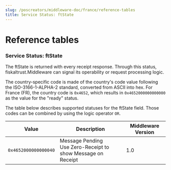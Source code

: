 ```yaml
---
slug: /poscreators/middleware-doc/france/reference-tables
title: Service Status: ftState
---
```


# Reference tables

### Service Status: ftState

The ftState is returned with every receipt response. Through this status, fiskaltrust.Middleware can signal its operability or request processing logic.

The country-specific code is made of the country's code value following the ISO-3166-1-ALPHA-2 standard, converted from ASCII into hex. For France (FR), the country code is `0x4652`, which results in `0x4652000000000000` as the value for the "ready" status.

The table below describes supported statuses for the ftState field. Those codes can be combined by using the logic operator `OR`<span id="t-service-status-ftstate-22">.</span>

| **Value**            | **Description**                                                                                     | **Middleware Version** |
|----------------------|-----------------------------------------------------------------------------------------------------|------------------------|
| `0x4652000000000040` | Message Pending<br />Use Zero-Receipt to show Message on Receipt                                    | 1.0                    |
